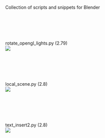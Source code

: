 Collection of scripts and snippets for Blender

<br>
<br>
<br>
<br>

rotate_opengl_lights.py (2.79)<br>
![](https://github.com/K-410/blender-scripts/blob/master/gifs/rotate_opengl_lights.gif)

<br>
<br>
<br>
<br>

local_scene.py (2.8)<br>
![](https://github.com/K-410/blender-scripts/blob/master/gifs/local_scene.gif)

<br>
<br>
<br>
<br>

text_insert2.py (2.8)<br>
![](https://github.com/K-410/blender-scripts/blob/master/gifs/text_insert2.gif)
